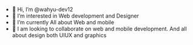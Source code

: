 - 👋 Hi, I’m @wahyu-dev12
- 👀 I’m interested in Web development and Designer
- 🌱 I’m currently All about Web and mobile
- 💞️ I am looking to collaborate on web and mobile development. And all about design both UIUX and graphics


<!---
wahyu-dev12/wahyu-dev12 is a ✨ special ✨ repository because its `README.md` (this file) appears on your GitHub profile.
You can click the Preview link to take a look at your changes.
--->
